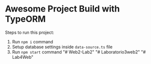 # Awesome Project Build with TypeORM

Steps to run this project:

1. Run `npm i` command
2. Setup database settings inside `data-source.ts` file
3. Run `npm start` command
"# Web2-Lab2" 
"# Laboratorio3web2" 
"# Lab4Web" 
